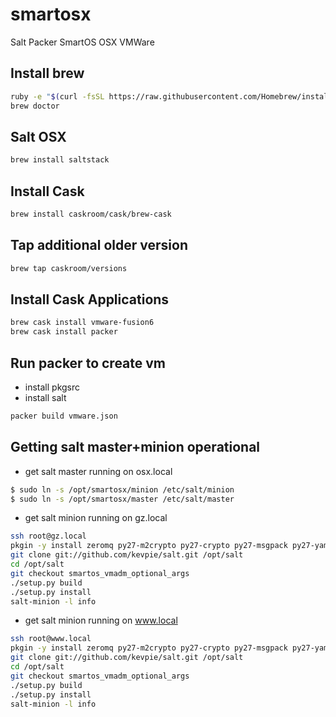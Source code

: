 # smartosx
Salt Packer SmartOS OSX VMWare


## Install brew
```bash
ruby -e "$(curl -fsSL https://raw.githubusercontent.com/Homebrew/install/master/install)"
brew doctor
```

## Salt OSX

```bash
brew install saltstack
```

## Install Cask
```bash
brew install caskroom/cask/brew-cask
```



## Tap additional older version
```bash
brew tap caskroom/versions
```
## Install Cask Applications
```bash
brew cask install vmware-fusion6
brew cask install packer
```


## Run packer to create vm
- install pkgsrc
- install salt
```bash
packer build vmware.json
```

## Getting salt master+minion operational
* get salt master running on osx.local
```bash
$ sudo ln -s /opt/smartosx/minion /etc/salt/minion
$ sudo ln -s /opt/smartosx/master /etc/salt/master
```
* get salt minion running on gz.local
```bash
ssh root@gz.local
pkgin -y install zeromq py27-m2crypto py27-crypto py27-msgpack py27-yaml py27-jinja2 py27-zmq py27-requests git-base
git clone git://github.com/kevpie/salt.git /opt/salt
cd /opt/salt
git checkout smartos_vmadm_optional_args
./setup.py build
./setup.py install
salt-minion -l info
```
* get salt minion running on www.local
```bash
ssh root@www.local
pkgin -y install zeromq py27-m2crypto py27-crypto py27-msgpack py27-yaml py27-jinja2 py27-zmq py27-requests git-base
git clone git://github.com/kevpie/salt.git /opt/salt
cd /opt/salt
git checkout smartos_vmadm_optional_args
./setup.py build
./setup.py install
salt-minion -l info
```
